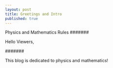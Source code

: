 ```yaml
---
layout: post
title: Greetings and Intro
published: true
---
```

Physics and Mathematics Rules
#######

Hello Viewers,

#######

This blog is dedicated to physics and mathematics!
